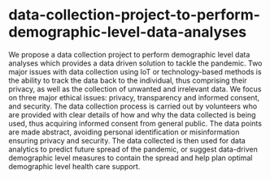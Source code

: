 # data-collection-project-to-perform-demographic-level-data-analyses
We propose a data collection project to perform demographic level data analyses which
provides a data driven solution to tackle the pandemic. Two major issues with data
collection using IoT or technology-based methods is the ability to track the data back to
the individual, thus comprising their privacy, as well as the collection of unwanted and
irrelevant data. We focus on three major ethical issues: privacy, transparency and
informed consent, and security. The data collection process is carried out by volunteers
who are provided with clear details of how and why the data collected is being used, thus
acquiring informed consent from general public. The data points are made abstract,
avoiding personal identification or misinformation ensuring privacy and security. The data
collected is then used for data analytics to predict future spread of the pandemic, or
suggest data-driven demographic level measures to contain the spread and help plan
optimal demographic level health care support.
